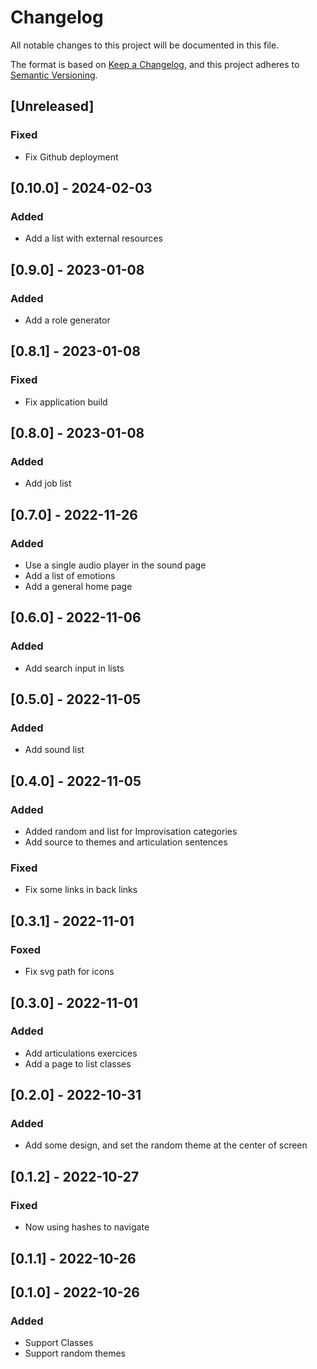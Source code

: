 # Changelog

All notable changes to this project will be documented in this file.

The format is based on [Keep a Changelog](https://keepachangelog.com/en/1.0.0/),
and this project adheres to [Semantic Versioning](https://semver.org/spec/v2.0.0.html).

## [Unreleased]

### Fixed

- Fix Github deployment

## [0.10.0] - 2024-02-03

### Added

- Add a list with external resources

## [0.9.0] - 2023-01-08

### Added

- Add a role generator

## [0.8.1] - 2023-01-08

### Fixed

- Fix application build

## [0.8.0] - 2023-01-08

### Added

- Add job list

## [0.7.0] - 2022-11-26

### Added

- Use a single audio player in the sound page
- Add a list of emotions
- Add a general home page

## [0.6.0] - 2022-11-06

### Added

- Add search input in lists

## [0.5.0] - 2022-11-05

### Added

- Add sound list

## [0.4.0] - 2022-11-05

### Added

- Added random and list for Improvisation categories
- Add source to themes and articulation sentences

### Fixed

- Fix some links in back links

## [0.3.1] - 2022-11-01

### Foxed

- Fix svg path for icons

## [0.3.0] - 2022-11-01

### Added

- Add articulations exercices
- Add a page to list classes

## [0.2.0] - 2022-10-31

### Added

- Add some design, and set the random theme at the center of screen

## [0.1.2] - 2022-10-27

### Fixed

- Now using hashes to navigate

## [0.1.1] - 2022-10-26

## [0.1.0] - 2022-10-26

### Added

- Support Classes
- Support random themes
